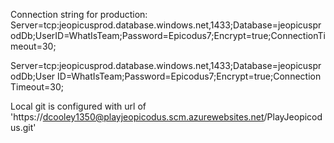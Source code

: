 Connection string for production: Server=tcp:jeopicusprod.database.windows.net,1433;Database=jeopicusprodDb;UserID=WhatIsTeam;Password=Epicodus7;Encrypt=true;ConnectionTimeout=30;

Server=tcp:jeopicusprod.database.windows.net,1433;Database=jeopicusprodDb;User ID=WhatIsTeam;Password=Epicodus7;Encrypt=true;Connection Timeout=30;

Local git is configured with url of 'https://dcooley1350@playjeopicodus.scm.azurewebsites.net/PlayJeopicodus.git'